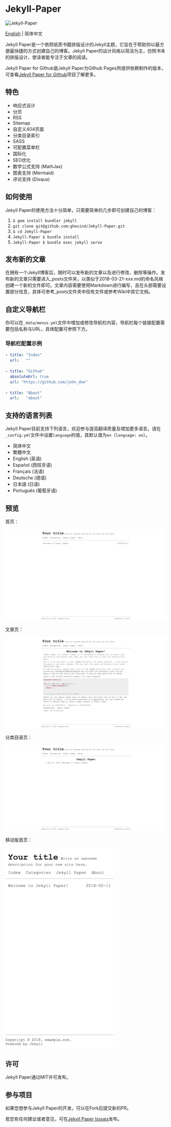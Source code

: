 # Jekyll-Paper

![Jekyll-Paper](./favicon.ico)

[English](./README.md) | 简体中文

Jekyll Paper是一个依照纸质书籍排版设计的Jekyll主题，它旨在于帮助你以最方便最快捷的方式创建自己的博客。Jekyll Paper的设计风格以简洁为主，仿照书本的排版设计，使读者能专注于文章的阅读。

Jekyll Paper for Github是Jekyll Paper为Github Pages所提供依赖制作的版本，可查看[Jekyll Paper for Github][jekyll-paper-github]项目了解更多。

## 特色

- 响应式设计
- 分页
- RSS
- Sitemap
- 自定义404页面
- 分类目录索引
- SASS
- 可配置菜单栏
- 国际化
- SEO优化
- 数学公式支持 (MathJax)
- 图表支持 (Mermaid)
- 评论支持 (Disqus)

## 如何使用

Jekyll Paper的使用方法十分简单，只需要简单的几步即可创建自己的博客：

1. `$ gem install bundler jekyll`
2. `git clone git@github.com:ghosind/Jekyll-Paper.git`
3. `$ cd Jekyll-Paper`
4. `Jekyll-Paper $ bundle install`
5. `Jekyll-Paper $ bundle exec jekyll serve`

## 发布新的文章

在拥有一个Jekyll博客后，随时可以发布新的文章以及进行修改、删除等操作。发布新的文章只需要进入_posts文件夹，以类似于2018-03-21-xxx.md的命名风格创建一个新的文件即可。文章内容需要使用Markdown进行编写，且在头部需要设置部分信息，具体可参考_posts文件夹中现有文件或参考Wiki中其它文档。

## 自定义导航栏

你可以在`_data/menus.yml`文件中增加或修改导航栏内容，导航栏每个链接配置需要包括名称与URL，具体配置可参照下方。

### 导航栏配置示例

```yml
- title: "Index"
  url:   ""

- title: "Github"
  absoluteUrl: true
  url: "https://github.com/john_doe"

- title: "About"
  url:   "about"
```

## 支持的语言列表

Jekyll Paper目前支持下列语言，欢迎参与提高翻译质量及增加更多语言。请在`_config.yml`文件中设置`language`的值，其默认值为`en`（`language: en`）。

- 简体中文
- 繁體中文
- English (英语)
- Español (西班牙语)
- Français (法语)
- Deutsche (德语)
- 日本語 (日语)
- Português (葡萄牙语)

## 预览

首页：

![Index](./assets/images/index-screenshot.png)

文章页：

![Post](./assets/images/post-screenshot.png)

分类目录页：

![Category](./assets/images/category-screenshot.png)

移动版首页：

![Mobile](./assets/images/mobile-screenshot.png)

## 许可

Jekyll Paper通过MIT许可发布。

## 参与项目

如果您想参与Jekyll Paper的开发，可以在Fork后提交新的PR。

若您有任何建议或者意见，可在[Jekyll Paper Issues][jekyll-paper-issues]发布。

[jekyll-paper]: https://github.com/ghosind/Jekyll-Paper
[jekyll-paper-github]: https://github.com/ghosind/Jekyll-Paper-Github
[jekyll-paper-issues]: https://github.com/ghosind/Jekyll-Paper/issues
